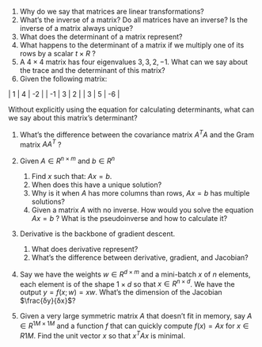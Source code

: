 
1. Why do we say that matrices are linear transformations?
1. What’s the inverse of a matrix? Do all matrices have an inverse? Is the inverse of a matrix always unique?
1. What does the determinant of a matrix represent?
1. What happens to the determinant of a matrix if we multiply one of its rows by a scalar  $t×R$ ?
1. A $4×4$  matrix has four eigenvalues $3,3,2,−1$. What can we say about the trace and the determinant of this matrix?
1. Given the following matrix:

| 1 | 4 | -2 |
| -1 | 3 | 2 |
| 3 | 5 | -6 |

Without explicitly using the equation for calculating determinants, what can we say about this matrix’s determinant?
1. What’s the difference between the covariance matrix $A^TA$  and the Gram matrix $AA^T$ ?
1. Given $A∈R^{n×m}$  and $b∈R^n$ 

    1. Find $x$ such that: $Ax=b$.
    1. When does this have a unique solution?
    1. Why is it when $A$ has more columns than rows, $Ax=b$ has multiple solutions?
    1. Given a matrix $A$ with no inverse. How would you solve the equation  $Ax=b$ ? What is the pseudoinverse and how to calculate it?
1. Derivative is the backbone of gradient descent.
    1. What does derivative represent?
    1. What’s the difference between derivative, gradient, and Jacobian?
1. Say we have the weights $w∈R^{d×m}$  and a mini-batch $x$  of $n$  elements, each element is of the shape $1×d$  so that $x∈R^{n×d}$. We have the output $y=f(x;w)=xw$. What’s the dimension of the Jacobian $\frac{δy}{δx}$?
1. Given a very large symmetric matrix $A$ that doesn’t fit in memory, say $A∈R^{1M×1M}$  and a function $f$ that can quickly compute $f(x)=Ax$ for $x∈R1M$. Find the unit vector $x$ so that $x^TAx$  is minimal.
